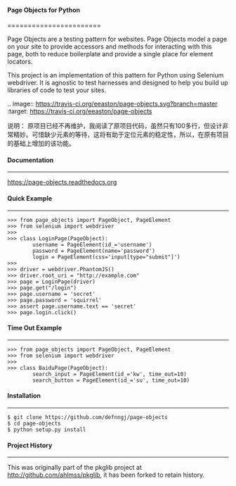 #### Page Objects for Python
=======================

Page Objects are a testing pattern for websites. Page Objects model a page on
your site to provide accessors and methods for interacting with this page,
both to reduce boilerplate and provide a single place for element locators.

This project is an implementation of this pattern for Python using Selenium
webdriver. It is agnostic to test harnesses and designed to help you build up
libraries of code to test your sites.


.. image:: https://travis-ci.org/eeaston/page-objects.svg?branch=master
    :target: https://travis-ci.org/eeaston/page-objects

说明：
    原项目已经不再维护，我阅读了原项目代码，虽然只有100多行，但设计非常精妙。可惜缺少元素的等待，这将有助于定位元素的稳定性，所以，在原有项目的基础上增加的该功能。


#### Documentation
-------------

https://page-objects.readthedocs.org


#### Quick Example
-------------

    >>> from page_objects import PageObject, PageElement
    >>> from selenium import webdriver
    >>>
    >>> class LoginPage(PageObject):
            username = PageElement(id_='username')
            password = PageElement(name='password')
            login = PageElement(css='input[type="submit"]')
    >>>
    >>> driver = webdriver.PhantomJS()
    >>> driver.root_uri = "http://example.com"
    >>> page = LoginPage(driver)
    >>> page.get("/login")
    >>> page.username = 'secret'
    >>> page.password = 'squirrel'
    >>> assert page.username.text == 'secret'
    >>> page.login.click()

#### Time Out Example
-------------
    >>> from page_objects import PageObject, PageElement
    >>> from selenium import webdriver
    >>>
    >>> class BaiduPage(PageObject):
            search_input = PageElement(id_='kw', time_out=10)
            search_button = PageElement(id_='su', time_out=10)


#### Installation
------------

```
$ git clone https://github.com/defnngj/page-objects
$ cd page-objects
$ python setup.py install

```


#### Project History
---------------

This was originally part of the pkglib project at http://github.com/ahlmss/pkglib,
it has been forked to retain history.
